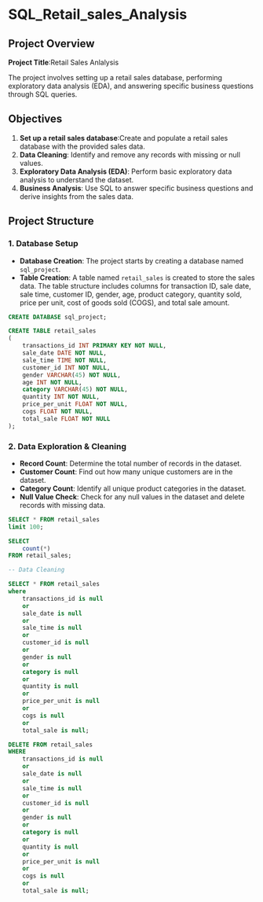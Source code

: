 # SQL_Retail_sales_Analysis

## Project Overview

**Project Title**:Retail Sales Anlalysis

The project involves setting up a retail sales database, performing exploratory data analysis (EDA), and answering specific business questions through SQL queries.

## Objectives

  1. **Set up a retail sales database**:Create and populate a retail sales database with the provided sales data.
  2. **Data Cleaning**: Identify and remove any records with missing or null values.
  3. **Exploratory Data Analysis (EDA)**: Perform basic exploratory data analysis to understand the dataset.
  4. **Business Analysis**: Use SQL to answer specific business questions and derive insights from the sales data.

## Project Structure

### 1. Database Setup
- **Database Creation**: The project starts by creating a database named `sql_project`.
- **Table Creation**: A table named `retail_sales` is created to store the sales data. The table structure includes columns for transaction ID, sale date, sale time, customer ID, gender, age, product category, quantity sold, price per unit, cost of goods sold (COGS), and total sale amount.


```sql
CREATE DATABASE sql_project;

CREATE TABLE retail_sales
(
    transactions_id INT PRIMARY KEY NOT NULL,
    sale_date DATE NOT NULL,	
    sale_time TIME NOT NULL,
    customer_id INT NOT NULL,	
    gender VARCHAR(45) NOT NULL,
    age INT NOT NULL,
    category VARCHAR(45) NOT NULL,
    quantity INT NOT NULL,
    price_per_unit FLOAT NOT NULL,	
    cogs FLOAT NOT NULL,
    total_sale FLOAT NOT NULL
);
```

### 2. Data Exploration & Cleaning

- **Record Count**: Determine the total number of records in the dataset.
- **Customer Count**: Find out how many unique customers are in the dataset.
- **Category Count**: Identify all unique product categories in the dataset.
- **Null Value Check**: Check for any null values in the dataset and delete records with missing data.

```sql
SELECT * FROM retail_sales
limit 100;

SELECT 
	count(*) 
FROM retail_sales;

-- Data Cleaning

SELECT * FROM retail_sales
where 
	transactions_id is null
    or
    sale_date is null
    or
    sale_time is null
    or
    customer_id is null
    or
    gender is null
    or
    category is null
    or
    quantity is null
    or
    price_per_unit is null
    or 
    cogs is null
    or
    total_sale is null;

DELETE FROM retail_sales
WHERE 
	transactions_id is null
    or
    sale_date is null
    or
    sale_time is null
    or
    customer_id is null
    or
    gender is null
    or
    category is null
    or
    quantity is null
    or
    price_per_unit is null
    or 
    cogs is null
    or
    total_sale is null;
```
